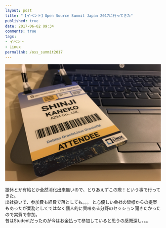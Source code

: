 ```yaml
---
layout: post
title: "【イベント】Open Source Summit Japan 2017に行ってきた"
published: true
date: 2017-06-02 09:34
comments: true
tags:
- イベント
- Linux
permalink: /oss_summit2017
---
```

![oss_summit2017](/assets/images/Photo-2018-04-09-08-57-04_AE18C82F-8BF8-43AC-9C3E-DCE45C19A3A7.jpg)

振休とか有給とか全然消化出来無いので、とりあえずこの際！という事で行ってきた。  
出社扱いで、参加費も経費で落としても。。。  と心優しい会社の皆様からの提案もあったが業務としてではなく個人的に興味ある分野のセッション聞きたかったので実費で参加。  
昔はStudentだったのが今はお金払って参加していると思うの感慨深し。。。
